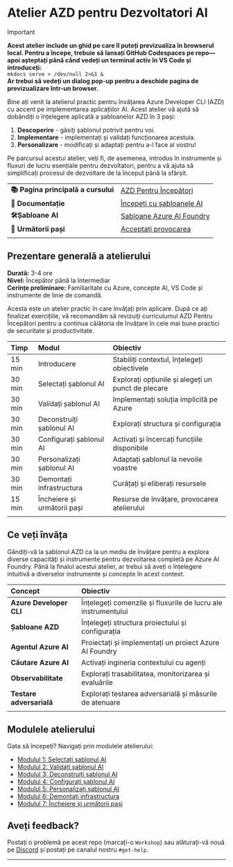 <!--
CO_OP_TRANSLATOR_METADATA:
{
  "original_hash": "1a87eaee8309cd74837981fdc6834dd9",
  "translation_date": "2025-09-25T01:56:25+00:00",
  "source_file": "workshop/docs/index.md",
  "language_code": "ro"
}
-->
# Atelier AZD pentru Dezvoltatori AI

> [!IMPORTANT]  
> **Acest atelier include un ghid pe care îl puteți previzualiza în browserul local. Pentru a începe, trebuie să lansați GitHub Codespaces pe repo—apoi așteptați până când vedeți un terminal activ în VS Code și introduceți:**  
> `mkdocs serve > /dev/null 2>&1 &`  
> **Ar trebui să vedeți un dialog pop-up pentru a deschide pagina de previzualizare într-un browser.**

Bine ați venit la atelierul practic pentru învățarea Azure Developer CLI (AZD) cu accent pe implementarea aplicațiilor AI. Acest atelier vă ajută să dobândiți o înțelegere aplicată a șabloanelor AZD în 3 pași:

1. **Descoperire** - găsiți șablonul potrivit pentru voi.
1. **Implementare** - implementați și validați funcționarea acestuia.
1. **Personalizare** - modificați și adaptați pentru a-l face al vostru!

Pe parcursul acestui atelier, veți fi, de asemenea, introdus în instrumente și fluxuri de lucru esențiale pentru dezvoltatori, pentru a vă ajuta să simplificați procesul de dezvoltare de la început până la sfârșit.

| | | 
|:---|:---|
| **📚 Pagina principală a cursului**| [AZD Pentru Începători](../README.md)|
| **📖 Documentație** | [Începeți cu șabloanele AI](https://learn.microsoft.com/en-us/azure/ai-foundry/how-to/develop/ai-template-get-started)|
| **🛠️Șabloane AI** | [Șabloane Azure AI Foundry](https://ai.azure.com/templates) |
|**🚀 Următorii pași** | [Acceptați provocarea](../../../../workshop/docs) |
| | |

## Prezentare generală a atelierului

**Durată:** 3-4 ore  
**Nivel:** Începător până la Intermediar  
**Cerințe preliminare:** Familiaritate cu Azure, concepte AI, VS Code și instrumente de linie de comandă.

Acesta este un atelier practic în care învățați prin aplicare. După ce ați finalizat exercițiile, vă recomandăm să revizuiți curriculumul AZD Pentru Începători pentru a continua călătoria de învățare în cele mai bune practici de securitate și productivitate.

| Timp| Modul  | Obiectiv |
|:---|:---|:---|
| 15 min | Introducere | Stabiliți contextul, înțelegeți obiectivele |
| 30 min | Selectați șablonul AI | Explorați opțiunile și alegeți un punct de plecare | 
| 30 min | Validați șablonul AI | Implementați soluția implicită pe Azure |
| 30 min | Deconstruiți șablonul AI | Explorați structura și configurația |
| 30 min | Configurați șablonul AI | Activați și încercați funcțiile disponibile |
| 30 min | Personalizați șablonul AI | Adaptați șablonul la nevoile voastre |
| 30 min | Demontați infrastructura | Curățați și eliberați resursele |
| 15 min | Încheiere și următorii pași | Resurse de învățare, provocarea atelierului |
| | |

## Ce veți învăța

Gândiți-vă la șablonul AZD ca la un mediu de învățare pentru a explora diverse capacități și instrumente pentru dezvoltarea completă pe Azure AI Foundry. Până la finalul acestui atelier, ar trebui să aveți o înțelegere intuitivă a diverselor instrumente și concepte în acest context.

| Concept  | Obiectiv |
|:---|:---|
| **Azure Developer CLI** | Înțelegeți comenzile și fluxurile de lucru ale instrumentului |
| **Șabloane AZD**| Înțelegeți structura proiectului și configurația |
| **Agentul Azure AI**| Proiectați și implementați un proiect Azure AI Foundry  |
| **Căutare Azure AI**| Activați ingineria contextului cu agenți |
| **Observabilitate**| Explorați trasabilitatea, monitorizarea și evaluările |
| **Testare adversarială**| Explorați testarea adversarială și măsurile de atenuare |
| | |

## Modulele atelierului

Gata să începeți? Navigați prin modulele atelierului:

- [Modulul 1: Selectați șablonul AI](instructions/1-Select-AI-Template.md)
- [Modulul 2: Validați șablonul AI](instructions/2-Validate-AI-Template.md) 
- [Modulul 3: Deconstruiți șablonul AI](instructions/3-Deconstruct-AI-Template.md)
- [Modulul 4: Configurați șablonul AI](instructions/4-Configure-AI-Template.md)
- [Modulul 5: Personalizați șablonul AI](instructions/5-Customize-AI-Template.md)
- [Modulul 6: Demontați infrastructura](instructions/6-Teardown-Infrastructure.md)
- [Modulul 7: Încheiere și următorii pași](instructions/7-Wrap-up.md)

## Aveți feedback?

Postați o problemă pe acest repo (marcați-o `Workshop`) sau alăturați-vă nouă pe [Discord](https://aka.ms/foundry/discord) și postați pe canalul nostru `#get-help`.

---

